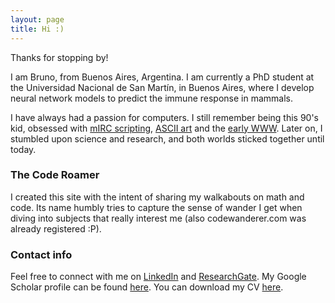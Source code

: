 ```yaml
---
layout: page
title: Hi :)
---
```


Thanks for stopping by!

I am Bruno, from Buenos Aires, Argentina. I am currently a PhD student at the Universidad Nacional de San Martín, in Buenos Aires, where I develop neural network models to predict the immune response in mammals.

I have always had a passion for computers. I still remember being this 90's kid, obsessed with [mIRC scripting](https://en.wikipedia.org/wiki/MIRC_scripting_language), [ASCII art](https://en.wikipedia.org/wiki/ASCII_art) and the [early WWW](https://en.wikipedia.org/wiki/Web_2.0#Web_1.0). Later on, I stumbled upon science and research, and both worlds sticked together until today.

### The Code Roamer
I created this site with the intent of sharing my walkabouts on math and code. Its name humbly tries to capture the sense of wander I get when diving into subjects that really interest me (also codewanderer.com was already registered :P).

### Contact info
Feel free to connect with me on [LinkedIn](https://www.linkedin.com/in/brunoalvarez89/) and [ResearchGate](https://www.researchgate.net/profile/Bruno_Alvarez). My Google Scholar profile can be found [here](https://scholar.google.com/citations?user=Gr1PT-4AAAAJ&hl=es). You can download my CV [here](https://docs.google.com/document/d/17KrMikcjI6VoxRozAMXe4at1r143-qN3pMmq7aFscLw/edit?usp=sharing).
